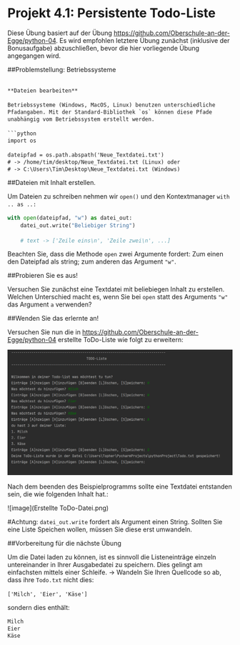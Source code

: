 # Projekt 4.1: Persistente Todo-Liste

Diese Übung basiert auf der Übung https://github.com/Oberschule-an-der-Egge/python-04. Es wird empfohlen letztere Übung zunächst (inklusive der Bonusaufgabe) abzuschließen, bevor die hier vorliegende Übung angegangen wird.




##Problemstellung: Betriebssysteme


```

**Dateien bearbeiten**

Betriebssysteme (Windows, MacOS, Linux) benutzen unterschiedliche Pfadangaben. Mit der Standard-Bibliothek `os` können diese Pfade unabhängig vom Betriebssystem erstellt werden.

```python
import os
    
dateipfad = os.path.abspath('Neue_Textdatei.txt')
# -> /home/tim/desktop/Neue_Textdatei.txt (Linux) oder 
# -> C:\Users\Tim\Desktop\Neue_Textdatei.txt (Windows)
```


##Dateien mit Inhalt erstellen.



Um Dateien zu schreiben nehmen wir `open()` und den Kontextmanager `with .. as ..:`

```python
with open(dateipfad, "w") as datei_out:
    datei_out.write("Beliebiger String")
    
    # text -> ['Zeile eins\n', 'Zeile zwei\n', ...]
```

Beachten Sie, dass die Methode `open` zwei Argumente fordert: Zum einen den Dateipfad als string; zum anderen das Argument `"w"`.


##Probieren Sie es aus!

Versuchen Sie zunächst eine Textdatei mit beliebiegen Inhalt zu erstellen. Welchen Unterschied macht es, wenn Sie bei `open` statt des Arguments `"w"` das Argument `a` verwenden?


##Wenden Sie das erlernte an!

Versuchen Sie nun die in https://github.com/Oberschule-an-der-Egge/python-04 erstellte ToDo-Liste wie folgt zu erweitern:

![image](Todo_Liste_Persistenz.png)

Nach dem beenden des Beispielprogramms sollte eine Textdatei entstanden sein, die wie folgenden Inhalt hat.:

![image](Erstellte ToDo-Datei.png)

#Achtung: `datei_out.write` fordert als Argument einen String. Sollten Sie eine Liste Speichen wollen, müssen Sie diese erst umwandeln.


##Vorbereitung für die nächste Übung

Um die Datei laden zu können, ist es sinnvoll die Listeneinträge einzeln untereinander in Ihrer Ausgabedatei zu speichern. Dies gelingt am einfachsten mittels einer Schleife.
-> Wandeln Sie Ihren Quellcode so ab, dass ihre `Todo.txt` nicht dies:

`['Milch', 'Eier', 'Käse']`

sondern dies enthält:

```
Milch
Eier
Käse
```

